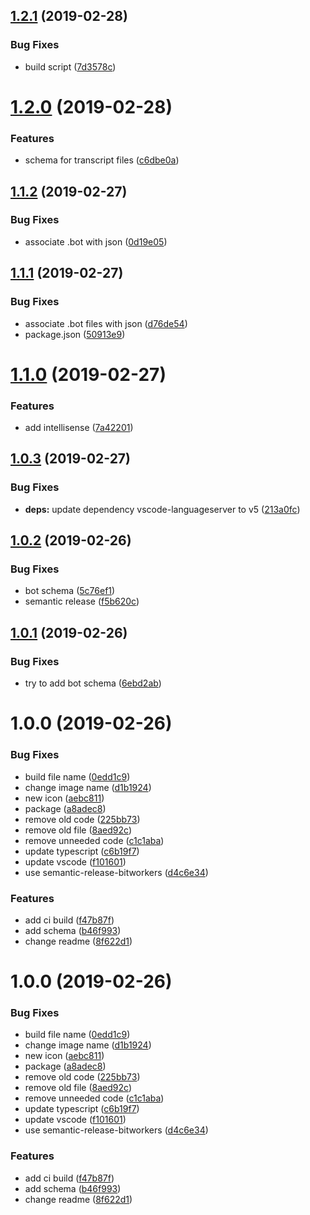 ## [1.2.1](https://github.com/SimonSiefke/vscode-chatdown/compare/v1.2.0...v1.2.1) (2019-02-28)


### Bug Fixes

* build script ([7d3578c](https://github.com/SimonSiefke/vscode-chatdown/commit/7d3578c))

# [1.2.0](https://github.com/SimonSiefke/vscode-chatdown/compare/v1.1.2...v1.2.0) (2019-02-28)


### Features

* schema for transcript files ([c6dbe0a](https://github.com/SimonSiefke/vscode-chatdown/commit/c6dbe0a))

## [1.1.2](https://github.com/SimonSiefke/vscode-chatdown/compare/v1.1.1...v1.1.2) (2019-02-27)


### Bug Fixes

* associate .bot with json ([0d19e05](https://github.com/SimonSiefke/vscode-chatdown/commit/0d19e05))

## [1.1.1](https://github.com/SimonSiefke/vscode-chatdown/compare/v1.1.0...v1.1.1) (2019-02-27)


### Bug Fixes

* associate .bot files with json ([d76de54](https://github.com/SimonSiefke/vscode-chatdown/commit/d76de54))
* package.json ([50913e9](https://github.com/SimonSiefke/vscode-chatdown/commit/50913e9))

# [1.1.0](https://github.com/SimonSiefke/vscode-chatdown/compare/v1.0.3...v1.1.0) (2019-02-27)


### Features

* add intellisense ([7a42201](https://github.com/SimonSiefke/vscode-chatdown/commit/7a42201))

## [1.0.3](https://github.com/SimonSiefke/vscode-chatdown/compare/v1.0.2...v1.0.3) (2019-02-27)


### Bug Fixes

* **deps:** update dependency vscode-languageserver to v5 ([213a0fc](https://github.com/SimonSiefke/vscode-chatdown/commit/213a0fc))

## [1.0.2](https://github.com/SimonSiefke/vscode-chatdown/compare/v1.0.1...v1.0.2) (2019-02-26)


### Bug Fixes

* bot schema ([5c76ef1](https://github.com/SimonSiefke/vscode-chatdown/commit/5c76ef1))
* semantic release ([f5b620c](https://github.com/SimonSiefke/vscode-chatdown/commit/f5b620c))

## [1.0.1](https://github.com/SimonSiefke/vscode-chatdown/compare/v1.0.0...v1.0.1) (2019-02-26)


### Bug Fixes

* try to add bot schema ([6ebd2ab](https://github.com/SimonSiefke/vscode-chatdown/commit/6ebd2ab))

# 1.0.0 (2019-02-26)


### Bug Fixes

* build file name ([0edd1c9](https://github.com/SimonSiefke/vscode-chatdown/commit/0edd1c9))
* change image name ([d1b1924](https://github.com/SimonSiefke/vscode-chatdown/commit/d1b1924))
* new icon ([aebc811](https://github.com/SimonSiefke/vscode-chatdown/commit/aebc811))
* package ([a8adec8](https://github.com/SimonSiefke/vscode-chatdown/commit/a8adec8))
* remove old code ([225bb73](https://github.com/SimonSiefke/vscode-chatdown/commit/225bb73))
* remove old file ([8aed92c](https://github.com/SimonSiefke/vscode-chatdown/commit/8aed92c))
* remove unneeded code ([c1c1aba](https://github.com/SimonSiefke/vscode-chatdown/commit/c1c1aba))
* update typescript ([c6b19f7](https://github.com/SimonSiefke/vscode-chatdown/commit/c6b19f7))
* update vscode ([f101601](https://github.com/SimonSiefke/vscode-chatdown/commit/f101601))
* use semantic-release-bitworkers ([d4c6e34](https://github.com/SimonSiefke/vscode-chatdown/commit/d4c6e34))


### Features

* add ci build ([f47b87f](https://github.com/SimonSiefke/vscode-chatdown/commit/f47b87f))
* add schema ([b46f993](https://github.com/SimonSiefke/vscode-chatdown/commit/b46f993))
* change readme ([8f622d1](https://github.com/SimonSiefke/vscode-chatdown/commit/8f622d1))

# 1.0.0 (2019-02-26)


### Bug Fixes

* build file name ([0edd1c9](https://github.com/SimonSiefke/vscode-chatdown/commit/0edd1c9))
* change image name ([d1b1924](https://github.com/SimonSiefke/vscode-chatdown/commit/d1b1924))
* new icon ([aebc811](https://github.com/SimonSiefke/vscode-chatdown/commit/aebc811))
* package ([a8adec8](https://github.com/SimonSiefke/vscode-chatdown/commit/a8adec8))
* remove old code ([225bb73](https://github.com/SimonSiefke/vscode-chatdown/commit/225bb73))
* remove old file ([8aed92c](https://github.com/SimonSiefke/vscode-chatdown/commit/8aed92c))
* remove unneeded code ([c1c1aba](https://github.com/SimonSiefke/vscode-chatdown/commit/c1c1aba))
* update typescript ([c6b19f7](https://github.com/SimonSiefke/vscode-chatdown/commit/c6b19f7))
* update vscode ([f101601](https://github.com/SimonSiefke/vscode-chatdown/commit/f101601))
* use semantic-release-bitworkers ([d4c6e34](https://github.com/SimonSiefke/vscode-chatdown/commit/d4c6e34))


### Features

* add ci build ([f47b87f](https://github.com/SimonSiefke/vscode-chatdown/commit/f47b87f))
* add schema ([b46f993](https://github.com/SimonSiefke/vscode-chatdown/commit/b46f993))
* change readme ([8f622d1](https://github.com/SimonSiefke/vscode-chatdown/commit/8f622d1))
